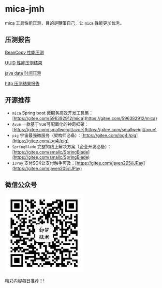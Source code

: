 # mica-jmh
mica 工具性能压测，目的是鞭策自己，让 `mica` 性能更加优秀。

## 压测报告
[BeanCopy 性能压测](https://github.com/lets-mica/mica-jmh/wiki/BeanCopy)

[UUID 性能压测结果](https://github.com/lets-mica/mica-jmh/wiki/uuid)

[java date 时间压测](https://github.com/lets-mica/mica-jmh/wiki/date)

[http 压测结果报告](https://github.com/lets-mica/mica-jmh/wiki/http)

## 开源推荐
- `mica` Spring boot 微服务高效开发工具集：[https://gitee.com/596392912/mica](https://gitee.com/596392912/mica)
- `Avue` 一款基于vue可配置化的神奇框架：[https://gitee.com/smallweigit/avue](https://gitee.com/smallweigit/avue)
- `pig` 宇宙最强微服务（架构师必备）：[https://gitee.com/log4j/pig](https://gitee.com/log4j/pig)
- `SpringBlade` 完整的线上解决方案（企业开发必备）：[https://gitee.com/smallc/SpringBlade](https://gitee.com/smallc/SpringBlade)
- `IJPay` 支付SDK让支付触手可及：[https://gitee.com/javen205/IJPay](https://gitee.com/javen205/IJPay)

## 微信公众号

![如梦技术](docs/img/dreamlu-weixin.jpg)

精彩内容每日推荐！!
